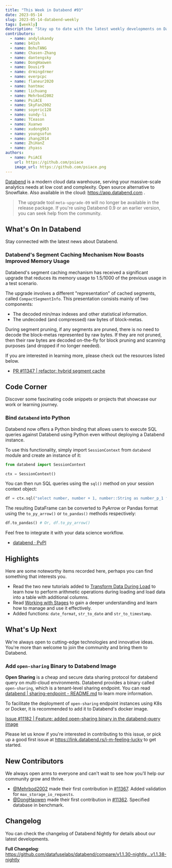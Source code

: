 ```yaml
---
title: "This Week in Databend #93"
date: 2023-05-14
slug: 2023-05-14-databend-weekly
tags: [weekly]
description: "Stay up to date with the latest weekly developments on Databend!"
contributors:
  - name: andylokandy
  - name: b41sh
  - name: BohuTANG
  - name: Chasen-Zhang
  - name: dantengsky
  - name: DongHaowen
  - name: Dousir9
  - name: drmingdrmer
  - name: everpcpc
  - name: flaneur2020
  - name: hantmac
  - name: lichuang
  - name: Mehrbod2002
  - name: PsiACE
  - name: SkyFan2002
  - name: soyeric128
  - name: sundy-li
  - name: TCeason
  - name: Xuanwo
  - name: xudong963
  - name: youngsofun
  - name: zhang2014
  - name: ZhiHanZ
  - name: zhyass
authors:
  - name: PsiACE
    url: https://github.com/psiace
    image_url: https://github.com/psiace.png
---
```


[Databend](https://github.com/datafuselabs/databend) is a modern cloud data warehouse, serving your massive-scale analytics needs at low cost and complexity. Open source alternative to Snowflake. Also available in the cloud: <https://app.databend.com> .

> The upgrade tool `meta-upgrade-09` will no longer be available in the release package. If you're using Databend 0.9 or an earlier version, you can seek help from the community.

## What's On In Databend

Stay connected with the latest news about Databend.

### Databend's Segment Caching Mechanism Now Boasts Improved Memory Usage

Databend's segment caching mechanism has received a significant upgrade that reduces its memory usage to 1.5/1000 of the previous usage in a test scenario.

The upgrade involves a different "representation" of cached segments, called `CompactSegmentInfo`. This presentation consists mainly of two components:

- The decoded min/max indexes and other statistical information.
- The undecoded (and compressed) raw bytes of block-metas.

During segment pruning, if any segments are pruned, there is no need to decode the block-metas represented by raw bytes. If they are not pruned, then their raw bytes are decoded on-the-fly for block pruning and scanning purposes (and dropped if no longer needed).

If you are interested in learning more, please check out the resources listed below.

- [PR #11347 | refactor: hybrid segment cache](https://github.com/datafuselabs/databend/pull/11347)

## Code Corner

Discover some fascinating code snippets or projects that showcase our work or learning journey.

### Bind `databend` into Python

Databend now offers a Python binding that allows users to execute SQL queries against Databend using Python even without deploying a Databend instance.

To use this functionality, simply import `SessionContext` from `databend` module and create an instance of it:

```python
from databend import SessionContext

ctx = SessionContext()
```

You can then run SQL queries using the `sql()` method on your session context object:

```python
df = ctx.sql("select number, number + 1, number::String as number_p_1 from numbers(8)")
```

The resulting DataFrame can be converted to PyArrow or Pandas format using the `to_py_arrow()` or `to_pandas()` methods respectively:

```python
df.to_pandas() # Or, df.to_py_arrow()
```

Feel free to integrate it with your data science workflow.

- [databend · PyPI](https://pypi.org/project/databend/)

## Highlights

Here are some noteworthy items recorded here, perhaps you can find something that interests you.

- Read the two new tutorials added to [Transform Data During Load](https://databend.rs/doc/load-data/transform/data-load-transform) to learn how to perform arithmetic operations during loading and load data into a table with additional columns.
- Read [Working with Stages](https://databend.rs/doc/load-data/stage/whystage) to gain a deeper understanding and learn how to manage and use it effectively.
- Added functions: `date_format`, `str_to_date` and `str_to_timestamp`.

## What's Up Next

We're always open to cutting-edge technologies and innovative ideas. You're more than welcome to join the community and bring them to Databend.

### Add `open-sharing` Binary to Databend Image 

**Open Sharing** is a cheap and secure data sharing protocol for databend query on multi-cloud environments. Databend provides a binary called `open-sharing`, which is a tenant-level sharing endpoint. You can read [databend | sharing-endpoint - README.md](https://github.com/datafuselabs/databend/blob/main/src/query/sharing-endpoint/README.md) to learn more information.

To facilitate the deployment of `open-sharing` endpoint instances using K8s or Docker, it is recommended to add it to Databend's docker image.

[Issue #11182 | Feature: added open-sharing binary in the databend-query image](https://github.com/datafuselabs/databend/issues/11182)

Please let us know if you're interested in contributing to this issue, or pick up a good first issue at <https://link.databend.rs/i-m-feeling-lucky> to get started.

## New Contributors

We always open arms to everyone and can't wait to see how you'll help our community grow and thrive.

* [@Mehrbod2002](https://github.com/Mehrbod2002) made their first contribution in [#11367](https://github.com/datafuselabs/databend/pull/11367). Added validation for `max_storage_io_requests`.
* [@DongHaowen](https://github.com/DongHaowen) made their first contribution in [#11362](https://github.com/datafuselabs/databend/pull/11362). Specified database in benchmark.

## Changelog

You can check the changelog of Databend Nightly for details about our latest developments.

**Full Changelog**: <https://github.com/datafuselabs/databend/compare/v1.1.30-nightly...v1.1.38-nightly>
